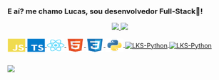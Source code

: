 ### E aí? me chamo Lucas, sou desenvolvedor Full-Stack👋!

<div align="center">
  <a href="https://github.com/LucasHanchop">
  <img height="180em" src="https://github-readme-stats.vercel.app/api?username=LucasHanchop&show_icons=true&theme=dracula&include_all_commits=true&count_private=true"/>
  <img height="180em" src="https://github-readme-stats.vercel.app/api/top-langs/?username=LucasHanchop&layout=compact&langs_count=7&theme=dracula"/>
</div>

<div style="display: inline_block"><br>
  <img align="center" alt="LKS-JS" height="30" width="40" src="https://raw.githubusercontent.com/devicons/devicon/master/icons/javascript/javascript-plain.svg">
  <img align="center" alt="LKS-Ts" height="30" width="40" src="https://raw.githubusercontent.com/devicons/devicon/master/icons/typescript/typescript-plain.svg">
  <img align="center" alt="LKS-React" height="30" width="40" src="https://raw.githubusercontent.com/devicons/devicon/master/icons/react/react-original.svg">
  <img align="center" alt="LKS-HTML" height="30" width="40" src="https://raw.githubusercontent.com/devicons/devicon/master/icons/html5/html5-original.svg">
  <img align="center" alt="LKS-CSS" height="30" width="40" src="https://raw.githubusercontent.com/devicons/devicon/master/icons/css3/css3-original.svg">
  <img align="center" alt="LKS-Python" height="30" width="40" src="https://raw.githubusercontent.com/devicons/devicon/master/icons/python/python-original.svg">
  <img align="center" alt="LKS-Python" height="30" width="40" src="https://www.vectorlogo.zone/logos/nestjs/nestjs-icon.svg">
  <img align="center" alt="LKS-Python" height="30" width="40" src="https://www.vectorlogo.zone/logos/nodejs/nodejs-ar21.svg">
</div>

##

<div> 
  <a href="https://www.linkedin.com/in/lucasbelmont10" target="_blank"><img src="https://img.shields.io/badge/-LinkedIn-%230077B5?style=for-the-badge&logo=linkedin&logoColor=white" target="_blank"></a> 
</div>
